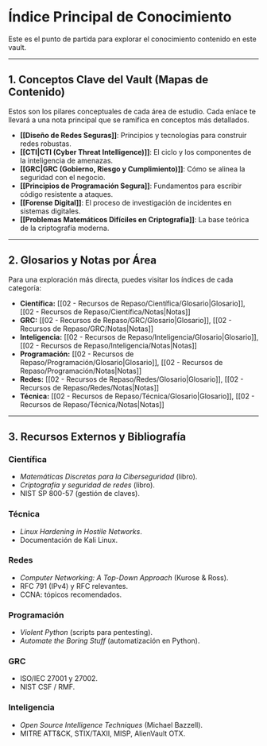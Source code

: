 # Índice Principal de Conocimiento

Este es el punto de partida para explorar el conocimiento contenido en este vault.

---

## 1. Conceptos Clave del Vault (Mapas de Contenido)

Estos son los pilares conceptuales de cada área de estudio. Cada enlace te llevará a una nota principal que se ramifica en conceptos más detallados.

- **[[Diseño de Redes Seguras]]**: Principios y tecnologías para construir redes robustas.
- **[[CTI|CTI (Cyber Threat Intelligence)]]**: El ciclo y los componentes de la inteligencia de amenazas.
- **[[GRC|GRC (Gobierno, Riesgo y Cumplimiento)]]**: Cómo se alinea la seguridad con el negocio.
- **[[Principios de Programación Segura]]**: Fundamentos para escribir código resistente a ataques.
- **[[Forense Digital]]**: El proceso de investigación de incidentes en sistemas digitales.
- **[[Problemas Matemáticos Difíciles en Criptografía]]**: La base teórica de la criptografía moderna.

---

## 2. Glosarios y Notas por Área

Para una exploración más directa, puedes visitar los índices de cada categoría:

- **Científica:** [[02 - Recursos de Repaso/Científica/Glosario|Glosario]], [[02 - Recursos de Repaso/Científica/Notas|Notas]]
- **GRC:** [[02 - Recursos de Repaso/GRC/Glosario|Glosario]], [[02 - Recursos de Repaso/GRC/Notas|Notas]]
- **Inteligencia:** [[02 - Recursos de Repaso/Inteligencia/Glosario|Glosario]], [[02 - Recursos de Repaso/Inteligencia/Notas|Notas]]
- **Programación:** [[02 - Recursos de Repaso/Programación/Glosario|Glosario]], [[02 - Recursos de Repaso/Programación/Notas|Notas]]
- **Redes:** [[02 - Recursos de Repaso/Redes/Glosario|Glosario]], [[02 - Recursos de Repaso/Redes/Notas|Notas]]
- **Técnica:** [[02 - Recursos de Repaso/Técnica/Glosario|Glosario]], [[02 - Recursos de Repaso/Técnica/Notas|Notas]] 

---

## 3. Recursos Externos y Bibliografía

### Científica
- *Matemáticas Discretas para la Ciberseguridad* (libro).
- *Criptografía y seguridad de redes* (libro).
- NIST SP 800-57 (gestión de claves).

### Técnica
- *Linux Hardening in Hostile Networks*.
- Documentación de Kali Linux.

### Redes
- *Computer Networking: A Top-Down Approach* (Kurose & Ross).
- RFC 791 (IPv4) y RFC relevantes.
- CCNA: tópicos recomendados.

### Programación
- *Violent Python* (scripts para pentesting).
- *Automate the Boring Stuff* (automatización en Python).

### GRC
- ISO/IEC 27001 y 27002.
- NIST CSF / RMF.

### Inteligencia
- *Open Source Intelligence Techniques* (Michael Bazzell).
- MITRE ATT&CK, STIX/TAXII, MISP, AlienVault OTX.